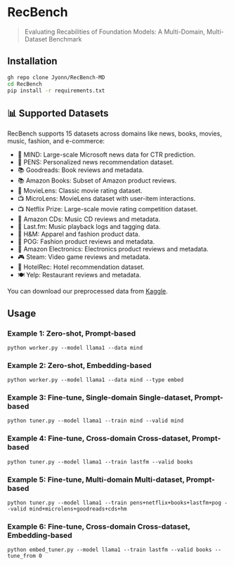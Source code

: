 # RecBench

> Evaluating Recabilities of Foundation Models: A Multi-Domain, Multi-Dataset Benchmark

## Installation

```bash
gh repo clone Jyonn/RecBench-MD
cd RecBench
pip install -r requirements.txt
```

## 📊 Supported Datasets

RecBench supports 15 datasets across domains like news, books, movies, music, fashion, and e-commerce:

- 📰 MIND: Large-scale Microsoft news data for CTR prediction.
- 📰 PENS: Personalized news recommendation dataset.
- 📚 Goodreads: Book reviews and metadata.
- 📚 Amazon Books: Subset of Amazon product reviews.
- 🎥 MovieLens: Classic movie rating dataset.
- 📺 MicroLens: MovieLens dataset with user-item interactions.
- 📺 Netflix Prize: Large-scale movie rating competition dataset.
- 🎵 Amazon CDs: Music CD reviews and metadata.
- 🎵 Last.fm: Music playback logs and tagging data.
- 👗 H&M: Apparel and fashion product data.
- 👗 POG: Fashion product reviews and metadata.
- 📱 Amazon Electronics: Electronics product reviews and metadata.
- 🎮 Steam: Video game reviews and metadata.
- 🏨 HotelRec: Hotel recommendation dataset.
- ️️🍽️ Yelp: Restaurant reviews and metadata.

You can download our preprocessed data from [Kaggle](https://www.kaggle.com/datasets/qijiong/recbench-md/).

## Usage

### Example 1: Zero-shot, Prompt-based

```shell
python worker.py --model llama1 --data mind
```

### Example 2: Zero-shot, Embedding-based

```shell
python worker.py --model llama1 --data mind --type embed
```

### Example 3: Fine-tune, Single-domain Single-dataset, Prompt-based

```shell
python tuner.py --model llama1 --train mind --valid mind
```

### Example 4: Fine-tune, Cross-domain Cross-dataset, Prompt-based

```shell
python tuner.py --model llama1 --train lastfm --valid books
```

### Example 5: Fine-tune, Multi-domain Multi-dataset, Prompt-based

```shell
python tuner.py --model llama1 --train pens+netflix+books+lastfm+pog --valid mind+microlens+goodreads+cds+hm
```

### Example 6: Fine-tune, Cross-domain Cross-dataset, Embedding-based

```shell
python embed_tuner.py --model llama1 --train lastfm --valid books --tune_from 0
```

